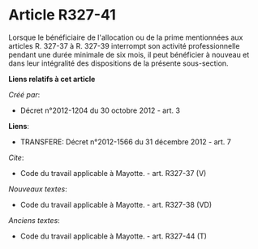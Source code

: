 # Article R327-41

Lorsque le bénéficiaire de l'allocation ou de la prime mentionnées aux articles R. 327-37 à R. 327-39 interrompt son activité
professionnelle pendant une durée minimale de six mois, il peut bénéficier à nouveau et dans leur intégralité des
dispositions de la présente sous-section.

**Liens relatifs à cet article**

_Créé par_:

  - Décret n°2012-1204 du 30 octobre 2012 - art. 3

**Liens**:

  - TRANSFERE: Décret n°2012-1566 du 31 décembre 2012 - art. 7

_Cite_:

  - Code du travail applicable à Mayotte. - art. R327-37 (V)

_Nouveaux textes_:

  - Code du travail applicable à Mayotte. - art. R327-38 (VD)

_Anciens textes_:

  - Code du travail applicable à Mayotte. - art. R327-44 (T)
